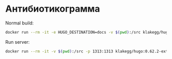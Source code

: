 # Антибиотикограмма

Normal build:

```bash
docker run --rm -it -e HUGO_DESTINATION=docs -v $(pwd):/src klakegg/hugo:0.62.2-ext
```

Run server:

```bash
docker run --rm -it -v $(pwd):/src -p 1313:1313 klakegg/hugo:0.62.2-ext server
```